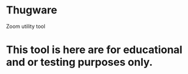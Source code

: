 # Thugware
Zoom utility tool

# This tool is here are for educational and or testing purposes only.
